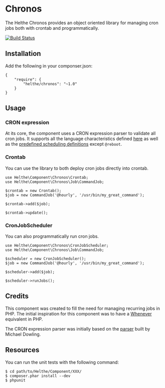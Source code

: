 # Chronos

The Helthe Chronos provides an object oriented library for managing cron jobs
both with crontab and programmatically.

[![Build Status](https://secure.travis-ci.org/helthe/Chronos.png?branch=master)](http://travis-ci.org/helthe/Chronos)

## Installation

Add the following in your componser.json:

    {
        "require": {
            "helthe/chronos": "~1.0"
        }
    }

## Usage

### CRON expression

At its core, the component uses a CRON expression parser to validate all cron jobs. It supports all the language
characteristics defined [here](http://en.wikipedia.org/wiki/Cron#CRON_expression) as well as the
[predefined scheduling definitions](http://en.wikipedia.org/wiki/Cron#Predefined_scheduling_definitions) except `@reboot`.

### Crontab

You can use the library to both deploy cron jobs directly into crontab.

    use Helthe\Component\Chronos\Crontab;
    use Helthe\Component\Chronos\Job\CommandJob;

    $crontab = new Crontab();
    $job = new CommandJob('@hourly', '/usr/bin/my_great_command');

    $crontab->add($job);

    $crontab->update();

### CronJobScheduler

You can also programmatically run cron jobs.

    use Helthe\Component\Chronos\CronJobScheduler;
    use Helthe\Component\Chronos\Job\CommandJob;

    $scheduler = new CronJobScheduler();
    $job = new CommandJob('@hourly', '/usr/bin/my_great_command');

    $scheduler->add($job);

    $scheduler->runJobs();

## Credits

This component was created to fill the need for managing recurring jobs in PHP. The initial inspiration for this
component was to have a [Whenever](https://github.com/javan/whenever) equivalent in PHP.

The CRON expression parser was initially based on the [parser](https://github.com/mtdowling/cron-expression)
built by Michael Dowling.

## Resources

You can run the unit tests with the following command:

    $ cd path/to/Helthe/Component/XXX/
    $ composer.phar install --dev
    $ phpunit